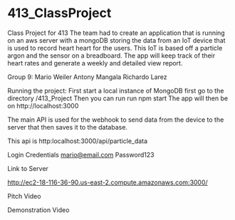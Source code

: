 # 413_ClassProject
Class Project for 413
The team had to create an application that is running on an aws server with a mongoDB storing the data from an IoT device that is used to record heart heart for the users. This IoT is based off a particle argon and the sensor on a breadboard. The app will keep track of their heart rates and generate a weekly and detailed view report.

Group 9:
  Mario Weiler
  Antony Mangala
  Richardo Larez

Running the project:
  First start a local instance of MongoDB
  first go to the directory /413_Project
  Then you can run run npm start
  The app will then be on http://localhost:3000

The main API is used for the webhook to send data from the device to the server that then saves it to the database.

This api is http:localhost:3000/api/particle_data

Login Credentials
  mario@email.com
  Password123

Link to Server
  
  http://ec2-18-116-36-90.us-east-2.compute.amazonaws.com:3000/

Pitch Video

Demonstration Video

  
